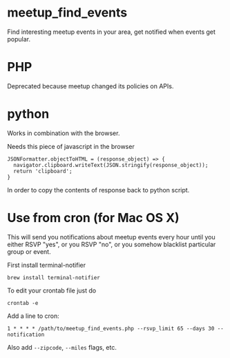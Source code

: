 # meetup_find_events

Find interesting meetup events in your area, get notified when events get popular.

# PHP

Deprecated because meetup changed its policies on APIs.

# python

Works in combination with the browser.

Needs this piece of javascript in the browser

    JSONFormatter.objectToHTML = (response_object) => {
      navigator.clipboard.writeText(JSON.stringify(response_object));
      return 'clipboard';
    }

In order to copy the contents of response back to python script.


# Use from cron (for Mac OS X)

This will send you notifications about meetup events every hour until you either RSVP "yes", or you RSVP "no", or you somehow blacklist particular group or event.

First install terminal-notifier

    brew install terminal-notifier 

To edit your crontab file just do

    crontab -e

Add a line to cron:

    1 * * * * /path/to/meetup_find_events.php --rsvp_limit 65 --days 30 --notification

Also add `--zipcode`, `--miles` flags, etc.
